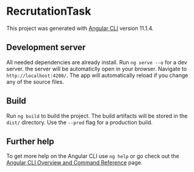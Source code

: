 # RecrutationTask

This project was generated with [Angular CLI](https://github.com/angular/angular-cli) version 11.1.4.

## Development server
All needed dependencies are already install.
Run `ng serve --o` for a dev server. 
the server will be automaticlly open in your browser.
Navigate to `http://localhost:4200/`. The app will automatically reload if you change any of the source files.

## Build

Run `ng build` to build the project. The build artifacts will be stored in the `dist/` directory. Use the `--prod` flag for a production build.

## Further help

To get more help on the Angular CLI use `ng help` or go check out the [Angular CLI Overview and Command Reference](https://angular.io/cli) page.
